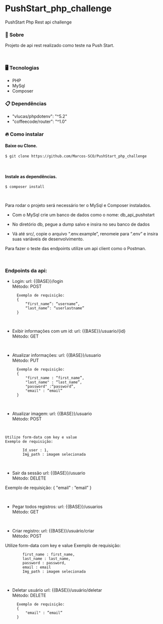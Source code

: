 # PushStart_php_challenge
PushStart Php Rest api challenge 

### <p id='about'>📑 Sobre</p>

Projeto de api rest realizado como teste na Push Start.

<br/>

### <p id='tecnology'>🖥 Tecnologias</p>

<ul>
  <li>PHP</li>
  <li>MySql</li>
  <li>Composer</li>
</ul>


### <p id='dependencies'>📋 Dependências</p>

<ul>
  <li>"vlucas/phpdotenv": "^5.2"</li>
  <li>"coffeecode/router": "^1.0"</li>
</ul>


### <p id='install'>🔥 Como instalar</p>

#### Baixe ou Clone.

```shell
$ git clone https://github.com/Marcos-SCO/PushStart_php_challenge
```

<br/>

#### Instale as dependências.

```shell
$ composer install
```

<br>

Para rodar o projeto será necessário ter o MySql e Composer instalados.

- Com o MySql crie um banco de dados como o nome: db_api_pushstart

- No diretório db, pegue a dump salvo e insira no seu banco de dados

- Vá até src/, copie o arquivo “.env.example”, renomeie para “.env” e insira suas variáveis de desenvolvimento.

Para fazer o teste das endpoints utilize um api client como o Postman.

<br/>


### Endpoints da api:
    
- Login: 
url: {{BASE}}/login  
Método: POST

        Exemplo de requisição:
        {
            “first_name”: “username”, 
            “last_name”: “userlastname” 
        }

<br>

- Exibir informações com um id: 
url: {{BASE}}/usuario/{id}  
Método: GET

<br>

- Atualizar informações: 
url: {{BASE}}/usuario  
Método: PUT

        Exemplo de requisição:
        {
            "first_name : “first_name”,
            "last_name" : “last_name”,
            "password" :“password”,
            "email" : ”email” 
        }

<br>

- Atualizar imagem: 
url: {{BASE}}/usuario  
Método: POST

<br>

    Utilize form-data com key e value
    Exemplo de requisição:

            Id_user : 1,
            Img_path : imagem selecionada  

<br>

- Sair da sessão
url: {{BASE}}/usuario  
Método: DELETE

Exemplo de requisição:
        {
            "email" : ”email” 
        }

<br>

- Pegar todos registros:
url: {{BASE}}/usuarios  
Método: GET

<br>

- Criar registro: 
url: {{BASE}}/usuário/criar  
Método: POST

Utilize form-data com key e value
    Exemplo de requisição:
        
            first_name : first_name,
            last_name : last_name,
            password : password,
            email : email 
            Img_path : imagem selecionada  

<br>

- Deletar usuário
url: {{BASE}}/usuário/deletar  
Método: DELETE

        Exemplo de requisição:
        {
            "email" : ”email” 
        }
